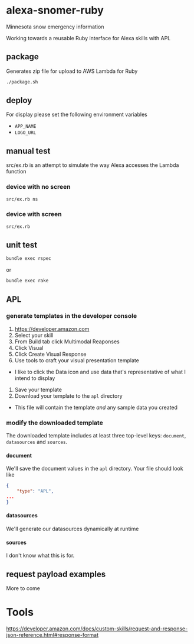 # alexa-snomer-ruby
Minnesota snow emergency information

Working towards a reusable Ruby interface for Alexa skills with APL

## package
Generates zip file for upload to AWS Lambda for Ruby
```bash
./package.sh
```

## deploy
For display please set the following environment variables
* `APP_NAME`
* `LOGO_URL`


## manual test
src/ex.rb is an attempt to simulate the way Alexa accesses the Lambda function
### device with no screen
```bash
src/ex.rb ns
```

### device with screen
```bash
src/ex.rb
```

## unit test
```bash
bundle exec rspec
```
or
```bash
bundle exec rake
```

## APL
### generate templates in the developer console
1. https://developer.amazon.com
1. Select your skill
1. From Build tab click Multimodal Reaponses
1. Click Visual
1. Click Create Visual Response
1. Use tools to craft your visual presentation template
* I like to click the Data icon and use data that's representative of what I intend to display
1. Save your template
1. Download your template to the `apl` directory
* This file will contain the template _and_ any sample data you created

### modify the downloaded template
The downloaded template includes at least three top-level keys: `document`, `datasources` and `sources`.

#### document
We'll save the document values in the `apl` directory. Your file should look like
```json
{
    "type": "APL",
...
}
```

#### datasources
We'll generate our datasources dynamically at runtime

#### sources
I don't know what this is for.

## request payload examples
More to come

# Tools
https://developer.amazon.com/docs/custom-skills/request-and-response-json-reference.html#response-format
